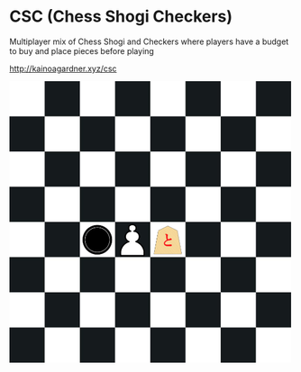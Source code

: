 <h1 align="left">CSC (Chess Shogi Checkers)</h1>
Multiplayer mix of Chess Shogi and Checkers where players have a budget to buy and place pieces before playing

<http://kainoagardner.xyz/csc>
  
<img src=".github/csc.jpg"
     alt="Image"
     style="float: left; margin-right: 10px; height: 500px" />
